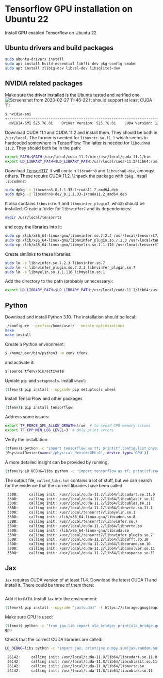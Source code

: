 # Tensorflow GPU installation on Ubuntu 22
Install GPU enabled Tensorflow on Ubuntu 22
## Ubuntu drivers and build packages
```bash
sudo ubuntu-drivers install
sudo apt install build-essential libffi-dev pkg-config cmake
sudo apt install zlib1g-dev libssl-dev libsqlite3-dev
```
## NVIDIA related packages
Make sure the driver installed is the Ubuntu tested and verified one.
![Screenshot from 2023-02-27 11-46-22](https://user-images.githubusercontent.com/37543656/221555859-99025c67-c3da-457e-bc91-d27ff899f313.png)
It should support at least CUDA 11:
```bash
$ nvidia-smi    
+-----------------------------------------------------------------------------+
  NVIDIA-SMI 525.78.01    Driver Version: 525.78.01    CUDA Version: 12.0
```
Download CUDA 11.1 and CUDA 11.2 and install them. They should be both in `/usr/local`. The former is needed for `libnvrtc.so.11.1` which seems to hardcoded somewhere in TensorFlow. The latter is needed for `libcudnn8` `11.2`. They should both be in the path:
```bash
export PATH=$PATH:/usr/local/cuda-11.2/bin:/usr/local/cuda-11.1/bin
export LD_LIBRARY_PATH=$LD_LIBRARY_PATH:/usr/local/cuda-11.2/lib64:/usr/local/cuda-11.2/extras/CUPTI/lib64:/usr/local/cuda-11.1/lib64:/usr/local/cuda-11.1/extras/CUPTI/lib64
```
Download [TensorRT7](https://developer.nvidia.com/compute/machine-learning/tensorrt/secure/7.2.3/local_repos/nv-tensorrt-repo-ubuntu1804-cuda11.1-trt7.2.3.4-ga-20210226_1-1_amd64.deb). It will contain `libcudnn8` and `libcudnn8-dev`, amongst others. These require CUDA 11.2. Unpack the package with `dpkg`. Install `libcudnn8`:
```bash
sudo dpkg -i libcudnn8_8.1.1.33-1+cuda11.2_amd64.deb
sudo dpkg -i libcudnn8-dev_8.1.1.33-1+cuda11.2_amd64.deb
```
It also contains `libnvinfer7` and `libnvinfer_plugin7`, which should be installed. Create a folder for `libnvinfer7` and its dependencies:
```bash
mkdir /usr/local/tensorrt7
```
and copy the libraries into it:
```bash
sudo cp /lib/x86_64-linux-gnu/libnvinfer.so.7.2.3 /usr/local/tensorrt7/
sudo cp /lib/x86_64-linux-gnu/libnvinfer_plugin.so.7.2.3 /usr/local/tensorrt7/
sudo cp /lib/x86_64-linux-gnu/libmyelin.so.1.1.116 /usr/local/tensorrt7/
```
Create simlinks to these libraries:
```bash
sudo ln -s libnvinfer.so.7.2.3 libnvinfer.so.7
sudo ln -s libnvinfer_plugin.so.7.2.3 libnvinfer_plugin.so.7
sudo ln -s libmyelin.so.1.1.116 libmyelin.so.1
```
Add the directory to the path (probably unnecessary):
```bash
export LD_LIBRARY_PATH=$LD_LIBRARY_PATH:/usr/local/cuda-11.2/lib64:/usr/local/cuda-11.2/extras/CUPTI/lib64:/usr/local/cuda-11.1/lib64:/usr/local/cuda-11.1/extras/CUPTI/lib64:/usr/local/tensorrt7
```
## Python
Download and install Python 3.10. The installation should be local:
```bash
./configure --prefix=/home/user/ --enable-optimizations
make
make install
```
Create a Python environment:
```bash
$ /home/user/bin/python3 -m venv tfenv
```
and activate it:
```bash
$ source tfenv/bin/activate
```
Update `pip` and `setuptools`. Install `wheel`:
```bash
(tfenv)$ pip install --upgrade pip setuptools wheel
```
Install TensorFlow and other packages
```bash
(tfenv)$ pip install tensorflow
```
Address some issues:
```bash
export TF_FORCE_GPU_ALLOW_GROWTH=true  # to avoid GPU memory issues
export TF_CPP_MIN_LOG_LEVEL=3  # Only print errors
```
Verify the installation:
```bash
(tfenv)$ python -c "import tensorflow as tf; print(tf.config.list_physical_devices('GPU'))"
[PhysicalDevice(name='/physical_device:GPU:0', device_type='GPU')]
```
A more detailed insight can be provided by running:
```bash
(tfenv)$ LD_DEBUG=libs python -c "import tensorflow as tf; print(tf.reduce_sum(tf.random.normal([1000, 1000])))" > called_libs.txt 2>&1
```
The output file, `called_libs.txt` contains a lot of stuff, but we can search for the evidence that the correct libraries have been called:
```bash
 3308:     calling init: /usr/local/cuda-11.2/lib64/libcudart.so.11.0
 3308:     calling init: /usr/local/cuda-11.2/lib64/libcublasLt.so.11
 3308:     calling init: /usr/local/cuda-11.2/lib64/libcublas.so.11
 3308:     calling init: /usr/local/cuda-11.1/lib64/libnvrtc.so.11.1
 3308:     calling init: /usr/local/tensorrt7/libmyelin.so.1
 3308:     calling init: /lib/x86_64-linux-gnu/libcudnn.so.8
 3308:     calling init: /usr/local/tensorrt7/libnvinfer.so.7
 3308:     calling init: /usr/local/cuda-11.2/lib64/libnvrtc.so
 3308:     calling init: /lib/x86_64-linux-gnu/libcuda.so
 3308:     calling init: /usr/local/tensorrt7/libnvinfer_plugin.so.7
 3308:     calling init: /usr/local/cuda-11.2/lib64/libcufft.so.10
 3308:     calling init: /usr/local/cuda-11.2/lib64/libcurand.so.10
 3308:     calling init: /usr/local/cuda-11.2/lib64/libcusolver.so.11
 3308:     calling init: /usr/local/cuda-11.2/lib64/libcusparse.so.11
```
## Jax
`Jax` requires CUDA version of at least 11.4. Download the latest CUDA 11 and install it. There could be three of them there:
```bash

```
Add it to `PATH`. Install `Jax` into the environment:
```bash
(tfenv)$ pip install --upgrade "jax[cuda]" -f https://storage.googleapis.com/jax-releases/jax_cuda_releases.html
```
Make sure GPU is used:
```bash
(tfenv)$ python -c "from jax.lib import xla_bridge; print(xla_bridge.get_backend().platform)"
gpu
```
Check that the correct CUDA libraries are called:
```bash
LD_DEBUG=libs python -c "import jax; print(jax.numpy.sum(jax.random.normal(jax.random.PRNGKey(0),(1000, 1000))))" > jax_libs.txt 2>&1
```
```bash
 26142:     calling init: /usr/local/cuda-11.8/lib64/libcudart.so.11.0
 26142:     calling init: /usr/local/cuda-11.8/lib64/libcublasLt.so.11
 26142:     calling init: /usr/local/cuda-11.8/lib64/libnvrtc.so
 26142:     calling init: /usr/local/cuda-11.8/lib64/libcublas.so.11
```
